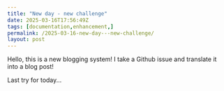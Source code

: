 ```yaml
---
title: "New day - new challenge"
date: 2025-03-16T17:56:49Z
tags: [documentation,enhancement,]
permalink: /2025-03-16-new-day---new-challenge/
layout: post
---
```


Hello, this is a new blogging system! I take a Github issue and translate it into a blog post!

Last try for today...
